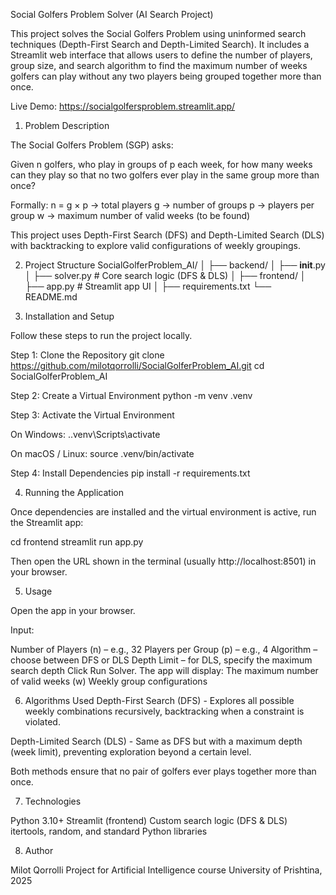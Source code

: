 Social Golfers Problem Solver (AI Search Project)

This project solves the Social Golfers Problem using uninformed search techniques (Depth-First Search and Depth-Limited Search).
It includes a Streamlit web interface that allows users to define the number of players, group size, and search algorithm to find the maximum number of weeks golfers can play without any two players being grouped together more than once.

Live Demo: https://socialgolfersproblem.streamlit.app/

1. Problem Description

The Social Golfers Problem (SGP) asks:

Given n golfers, who play in groups of p each week, for how many weeks can they play so that no two golfers ever play in the same group more than once?

Formally:
n = g × p → total players
g → number of groups
p → players per group
w → maximum number of valid weeks (to be found)

This project uses Depth-First Search (DFS) and Depth-Limited Search (DLS) with backtracking to explore valid configurations of weekly groupings.

2. Project Structure
SocialGolferProblem_AI/
│
├── backend/
│   ├── __init__.py
│   ├── solver.py                # Core search logic (DFS & DLS)
│
├── frontend/
│   ├── app.py                   # Streamlit app UI
│
├── requirements.txt
└── README.md

3. Installation and Setup

Follow these steps to run the project locally.

Step 1: Clone the Repository
git clone https://github.com/milotqorrolli/SocialGolferProblem_AI.git
cd SocialGolferProblem_AI

Step 2: Create a Virtual Environment
python -m venv .venv

Step 3: Activate the Virtual Environment

On Windows:
.\.venv\Scripts\activate


On macOS / Linux:
source .venv/bin/activate

Step 4: Install Dependencies
pip install -r requirements.txt

4. Running the Application

Once dependencies are installed and the virtual environment is active, run the Streamlit app:

cd frontend
streamlit run app.py


Then open the URL shown in the terminal (usually http://localhost:8501) in your browser.

5. Usage

Open the app in your browser.

Input:

Number of Players (n) – e.g., 32
Players per Group (p) – e.g., 4
Algorithm – choose between DFS or DLS
Depth Limit – for DLS, specify the maximum search depth
Click Run Solver.
The app will display:
The maximum number of valid weeks (w)
Weekly group configurations

6. Algorithms Used
Depth-First Search (DFS) - Explores all possible weekly combinations recursively, backtracking when a constraint is violated.

Depth-Limited Search (DLS) - Same as DFS but with a maximum depth (week limit), preventing exploration beyond a certain level.

Both methods ensure that no pair of golfers ever plays together more than once.

7. Technologies

Python 3.10+
Streamlit (frontend)
Custom search logic (DFS & DLS)
itertools, random, and standard Python libraries

8. Author

Milot Qorrolli
Project for Artificial Intelligence course
University of Prishtina, 2025